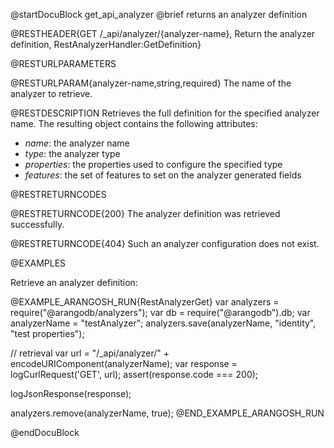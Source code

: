 @startDocuBlock get_api_analyzer
@brief returns an analyzer definition

@RESTHEADER{GET /_api/analyzer/{analyzer-name}, Return the analyzer definition, RestAnalyzerHandler:GetDefinition}

@RESTURLPARAMETERS

@RESTURLPARAM{analyzer-name,string,required}
The name of the analyzer to retrieve.

@RESTDESCRIPTION
Retrieves the full definition for the specified analyzer name.
The resulting object contains the following attributes:
- *name*: the analyzer name
- *type*: the analyzer type
- *properties*: the properties used to configure the specified type
- *features*: the set of features to set on the analyzer generated fields

@RESTRETURNCODES

@RESTRETURNCODE{200}
The analyzer definition was retrieved successfully.

@RESTRETURNCODE{404}
Such an analyzer configuration does not exist.

@EXAMPLES

Retrieve an analyzer definition:

@EXAMPLE_ARANGOSH_RUN{RestAnalyzerGet}
  var analyzers = require("@arangodb/analyzers");
  var db = require("@arangodb").db;
  var analyzerName = "testAnalyzer";
  analyzers.save(analyzerName, "identity", "test properties");

  // retrieval
  var url = "/_api/analyzer/" + encodeURIComponent(analyzerName);
  var response = logCurlRequest('GET', url);
  assert(response.code === 200);

  logJsonResponse(response);

  analyzers.remove(analyzerName, true);
@END_EXAMPLE_ARANGOSH_RUN

@endDocuBlock

